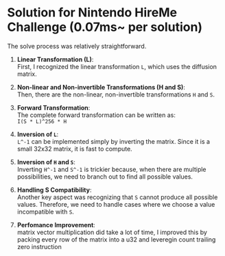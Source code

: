 # Solution for Nintendo HireMe Challenge (0.07ms~ per solution)

The solve process was relatively straightforward. 

1. **Linear Transformation (L)**:  
   First, I recognized the linear transformation `L`, which uses the diffusion matrix.

2. **Non-linear and Non-invertible Transformations (H and S)**:  
   Then, there are the non-linear, non-invertible transformations `H` and `S`.

3. **Forward Transformation**:  
   The complete forward transformation can be written as:  
   `I(S * L)^256 * H`

4. **Inversion of `L`**:  
   `L^-1` can be implemented simply by inverting the matrix. Since it is a small 32x32 matrix, it is fast to compute.

5. **Inversion of `H` and `S`**:  
   Inverting `H^-1` and `S^-1` is trickier because, when there are multiple possibilities, we need to branch out to find all possible values.

6. **Handling S Compatibility**:  
   Another key aspect was recognizing that `S` cannot produce all possible values. Therefore, we need to handle cases where we choose a value incompatible with `S`.
7. **Perfomance Improvement**:  
   matrix vector multiplication did take a lot of time, I improved this by packing every row of the matrix into a u32 and leveregin count trailing zero instruction
